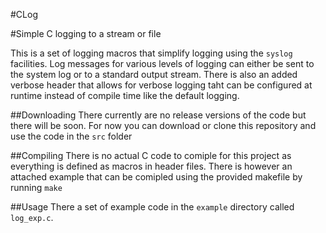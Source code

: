 #CLog 

#Simple C logging to a stream or file

This is a set of logging macros that simplify logging using the `syslog` facilities. Log messages for various levels of logging can either be sent to the system log or to a standard output stream. There is also an added verbose header that allows for verbose logging taht can be configured at runtime instead of compile time like the default logging. 


##Downloading
There currently are no release versions of the code but there will be soon. For now you can download or clone this repository and use the code in the `src` folder

##Compiling
There is no actual C code to comiple for this project as everything is defined as macros in header files. There is however an attached example that can be comipled using the provided makefile by running `make`

##Usage
There a set of example code in the `example` directory called `log_exp.c`.

